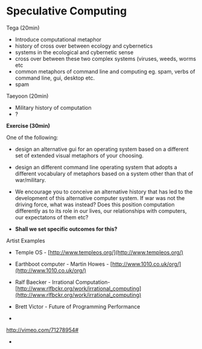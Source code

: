 # Speculative Computing

Tega (20min)

*   Introduce computational metaphor
*   history of cross over between ecology and cybernetics
*   systems in the ecological and cybernetic sense
*   cross over between these two complex systems (viruses, weeds, worms etc
*   common metaphors of command line and computing eg. spam, verbs of command line, gui, desktop etc. 
*   spam

Taeyoon (20min)

*   Military history of computation
*   ?

**Exercise (30min)**

One of the following:

*   design an alternative gui for an operating system based on a different set of extended visual metaphors of your choosing. 
*   design an different command line operating system that adopts a different vocabulary of metaphors based on a system other than that of war/military. 

*   We encourage you to conceive an alternative history that has led to the development of this alternative computer system. If war was not the driving force, what was instead? Does this position computation differently as to its role in our lives, our relationships with computers, our expectatons of them etc? 

*   **Shall we set specific outcomes for this?**

Artist Examples 

*   Temple OS - [](http://www.templeos.org/)[http://www.templeos.org/](http://www.templeos.org/)
*   Earthboot computer - Martin Howes - [](http://www.1010.co.uk/org/)[http://www.1010.co.uk/org/](http://www.1010.co.uk/org/) 
*   Ralf Baecker - Irrational Computation-  [](http://www.rlfbckr.org/work/irrational_computing)[http://www.rlfbckr.org/work/irrational_computing](http://www.rlfbckr.org/work/irrational_computing)
*   Brett Victor - Future of Programming Performance

*

[](http://vimeo.com/71278954#)http://vimeo.com/71278954#

*